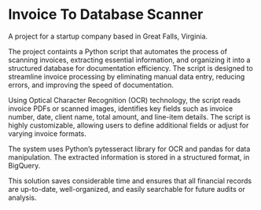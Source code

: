 # Invoice To Database Scanner

A project for a startup company based in Great Falls, Virginia.

The project containts a Python script that automates the process of scanning invoices, extracting essential information, and organizing it into a structured database for documentation efficiency. The script is designed to streamline invoice processing by eliminating manual data entry, reducing errors, and improving the speed of documentation.

Using Optical Character Recognition (OCR) technology, the script reads invoice PDFs or scanned images, identifies key fields such as invoice number, date, client name, total amount, and line-item details. The script is highly customizable, allowing users to define additional fields or adjust for varying invoice formats.

The system uses Python’s pytesseract library for OCR and pandas for data manipulation. The extracted information is stored in a structured format, in BigQuery.

This solution saves considerable time and ensures that all financial records are up-to-date, well-organized, and easily searchable for future audits or analysis.
